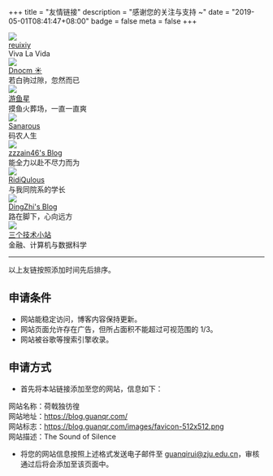 +++
title = "友情链接"
description = "感谢您的关注与支持 ~"
date = "2019-05-01T08:41:47+08:00"
badge = false
meta = false
+++

<div id="links">
      <div class="links-content">
            <div class="link-navigation">      
                  <div class="card">
                        <img class="ava" src="/images/friends/reuixiy.png"/>
                        <div class="card-header">
                              <div><a href="https://io-oi.me/" target="_blank">reuixiy</a></div>
                              <div class="info">Viva La Vida</div>
                        </div>
                  </div>
                  <div class="card">
                        <img class="ava" src="/images/friends/dnocm.jpg"/>
                        <div class="card-header">
                              <div><a href="https://www.dnocm.com/" target="_blank">Dnocm ☀</a></div>
                              <div class="info">若白驹过隙，忽然而已</div>
                        </div>
                  </div>
                  <div class="card">
                        <img class="ava" src="/images/friends/fishstar.jpg"/>
                        <div class="card-header">
                              <div><a href="http://blog.fishstar.xyz/" target="_blank">游鱼星</a></div>
                              <div class="info">摸鱼火葬场，一直一直爽</div>
                        </div>
                  </div>
                  <div class="card">
                        <img class="ava" src="/images/friends/sanarous.png"/>
                        <div class="card-header">
                              <div><a href="https://bestzuo.cn/" target="_blank">Sanarous</a></div>
                              <div class="info">码农人生</div>
                        </div>
                  </div>
                  <div class="card">
                        <img class="ava" src="/images/friends/zzzain46.jpg"/>
                        <div class="card-header">
                              <div><a href="https://www.52debug.cn/" target="_blank">zzzain46's Blog</a></div>
                              <div class="info">能全力以赴不尽力而为</div>
                        </div>
                  </div>
                  <div class="card">
                        <img class="ava" src="/images/friends/ridiqulous.png"/>
                        <div class="card-header">
                              <div><a href="https://ridiqulous.com/" target="_blank">RidiQulous</a></div>
                              <div class="info">与我同院系的学长</div>
                        </div>
                  </div>
                  <div class="card">
                        <img class="ava" src="/images/friends/dingzhi.jpg"/>
                        <div class="card-header">
                              <div><a href="https://dingzhi.ga/" target="_blank">DingZhi's Blog</a></div>
                              <div class="info">路在脚下，心向远方</div>
                        </div>
                  </div>
                  <div class="card">
                        <img class="ava" src="/images/friends/sange.webp"/>
                        <div class="card-header">
                              <div><a href="https://qsctech-sange.github.io/" target="_blank">三个技术小站</a></div>
                              <div class="info">金融、计算机与数据科学</div>
                        </div>
                  </div>
            </div>
      </div>
</div>

---

以上友链按照添加时间先后排序。

## 申请条件

+ 网站能稳定访问，博客内容保持更新。
+ 网站页面允许存在广告，但所占面积不能超过可视范围的 1/3。
+ 网站被谷歌等搜索引擎收录。

## 申请方式

+ 首先将本站链接添加至您的网站，信息如下：

<p id="div-default">
网站名称：荷戟独彷徨<br>
网站地址：<a href="/" target="_blank">https://blog.guanqr.com/</a><br>
网站标志：<a href="/images/favicon-512x512.png" target="_blank">https://blog.guanqr.com/images/favicon-512x512.png</a><br>
网站描述：The Sound of Silence</p>

+ 将您的网站信息按照上述格式发送电子邮件至 <guanqirui@zju.edu.cn>，审核通过后将会添加至该页面中。